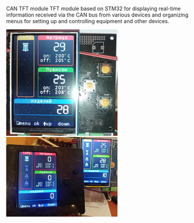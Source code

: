 
CAN TFT module 
TFT module based on STM32 for displaying real-time information received via the CAN bus
from various devices and organizing menus for setting up and controlling equipment and other devices.

<img src="1708288892942.jpg" alt="input module" width="300">

<img src="1713118298456.jpg" alt="input module" width="300">
